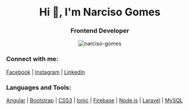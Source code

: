 <h1 align="center">Hi 👋, I'm Narciso Gomes</h1>
<h3 align="center">Frontend Developer</h3>

<p align="center">
  <img src="https://komarev.com/ghpvc/?username=narciso-gomes&label=Profile%20views&color=0e75b6&style=flat" alt="narciso-gomes" />
</p>

<h3>Connect with me:</h3>
<p>
  <a href="https://fb.com/nggomesdev" target="blank">Facebook</a> |
  <a href="https://instagram.com/n4rciso.gomes" target="blank">Instagram</a> |
  <a href="https://www.linkedin.com/in/narciso-gomes/" target="blank">LinkedIn</a>
</p>

<h3>Languages and Tools:</h3>
<p>
  <a href="https://angular.io" target="_blank">Angular</a> |
  <a href="https://getbootstrap.com" target="_blank">Bootstrap</a> |
  <a href="https://www.w3schools.com/css/" target="_blank">CSS3</a> |
  <a href="https://ionicframework.com" target="_blank">Ionic</a> |
  <a href="https://firebase.google.com/" target="_blank">Firebase</a> |
  <a href="https://nodejs.org" target="_blank">Node.js</a> |
  <a href="https://laravel.com/" target="_blank">Laravel</a> |
  <a href="https://www.mysql.com/" target="_blank">MySQL</a>
</p>
